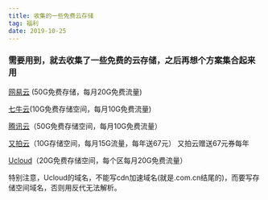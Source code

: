```yaml
---
title: 收集的一些免费云存储
tag: 福利
date: 2019-10-25
---
```


### 需要用到，就去收集了一些免费的云存储，之后再想个方案集合起来用

[网易云](https://www.163yun.com/help/documents/76809994847309824) (50G免费存储，每月20G免费流量)  

[七牛云](https://developer.qiniu.com/af/kb/1574/free-credit-information)(10G免费存储空间，每月10G免费流量)  

[腾讯云](https://cloud.tencent.com/document/product/436/6240)（50G免费存储空间，每月10G免费流量）  

[又拍云](https://www.upyun.com/league)（10G存储空间，每月15G流量，每年送67元）  又拍云赠送67元券每年

[Ucloud](https://docs.ucloud.cn/storage_cdn/ufile/bill/new)（20G免费存储空间，每个区每月20G免费流量）  

特别注意，Ucloud的域名，不能写cdn加速域名(就是.com.cn结尾的)，而要写存储空间域名，否则用反代无法解析。

